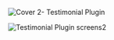 ![Cover 2- Testimonial Plugin](https://github.com/nikisambari/Testimonial-Plugin/assets/51022485/cb1bb87a-c9a2-48bd-874d-60d216a111ed)

![Testimonial Plugin screens2](https://github.com/nikisambari/Testimonial-Plugin/assets/51022485/aa116fdc-06fe-4249-8dad-5a7908aadc87)
